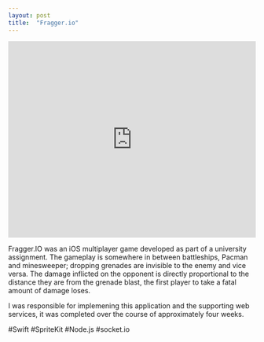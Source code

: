 ```yaml
---
layout: post
title:  "Fragger.io"
---
```


<iframe width="100%" height="400" src="https://www.youtube.com/embed/EsIdTm7zra4" frameborder="0" allow="accelerometer; autoplay; encrypted-media; gyroscope; picture-in-picture" allowfullscreen></iframe>

Fragger.IO was an iOS multiplayer game developed as part of a university assignment. The gameplay is somewhere in between battleships, Pacman and minesweeper; dropping grenades are invisible to the enemy and vice versa. The damage inflicted on the opponent is directly proportional to the distance they are from the grenade blast, the first player to take a fatal amount of damage loses. 

I was responsible for implemening this application and the supporting web services, it was completed over the course of approximately four weeks. 

#Swift #SpriteKit #Node.js #socket.io